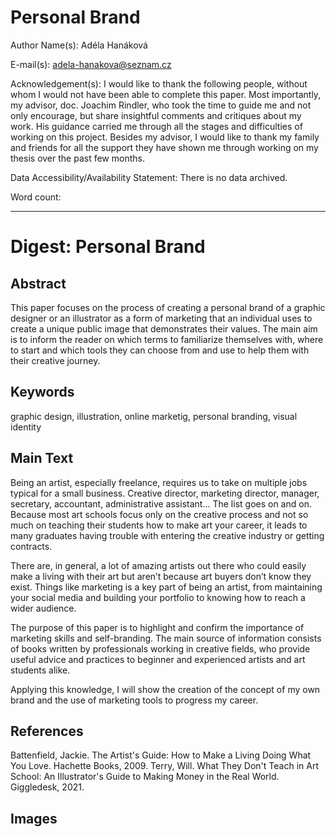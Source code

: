 # Personal Brand

Author Name(s): Adéla Hanáková

E-mail(s): adela-hanakova@seznam.cz

Acknowledgement(s): I would like to thank the following people, without whom I would not have been able to complete this paper. Most importantly, my advisor, doc. Joachim Rindler, who took the time to guide me and not only encourage, but share insightful comments and critiques about my work. His guidance carried me through all the stages and difficulties of working on this project. Besides my advisor, I would like to thank my family and friends for all the support they have shown me through working on my thesis over the past few months. 

Data Accessibility/Availability Statement: There is no data archived.

Word count: <!-- Digests should be approximately 500 words. Everything below, including headings, image captions, etc., except references. -->

- - -

# Digest: Personal Brand

## Abstract

This paper focuses on the process of creating a personal brand of a graphic designer or an illustrator as a form of marketing that an individual uses to create a unique public image that demonstrates their values. The main aim is to inform the reader on which terms to familiarize themselves with, where to start and which tools they can choose from and use to help them with their creative journey.

## Keywords

graphic design, illustration, online marketig, personal branding, visual identity

## Main Text

Being an artist, especially freelance, requires us to take on multiple jobs typical for a small business. Creative director, marketing director, manager, secretary, accountant, administrative assistant... The list goes on and on. Because most art schools focus only on the creative process and not so much on teaching their students how to make art your career, it leads to many graduates having trouble with entering the creative industry or getting contracts. 

There are, in general, a lot of amazing artists out there who could easily make a living with their art but aren’t because art buyers don’t know they exist. Things like marketing is a key part of being an artist, from maintaining your social media and building your portfolio to knowing how to reach a wider audience.

The purpose of this paper is to highlight and confirm the importance of marketing skills and self-branding. The main source of information consists of books written by professionals working in creative fields, who provide useful advice and practices to beginner and experienced artists and art students alike.

Applying this knowledge, I will show the creation of the concept of my own brand and the use of marketing tools to progress my career.

<!--
Consider these four sections:

1. Introduction that puts the research in a broader context and provides added value through citations not included in the original article.
2. Summary of original article’s methods and results.
3. Further discussion on significance of findings.
4. Discussion connecting this work to other studies – provides added value through citations not included in original study.
 -->

## References

Battenfield, Jackie. The Artist's Guide: How to Make a Living Doing What You Love. Hachette Books, 2009.
Terry, Will. What They Don't Teach in Art School: An Illustrator's Guide to Making Money in the Real World. Giggledesk, 2021.

## Images

<!-- Original figure(s) and caption(s) designed by digest author. And remeber to optimize images. -->
